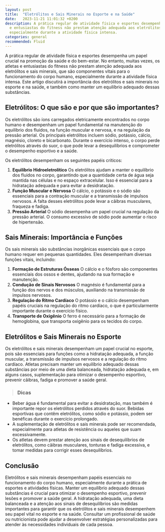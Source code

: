 ```yaml
---
layout: post
title:  "Eletrólitos e Sais Minerais no Esporte e na Saúde"
date:   2023-11-21 11:01:32 +0200
description: A prática regular de atividade física e esportes desempenha um papel crucial na promoção da saúde e do bem-estar. No entanto, muitas vezes, os atletas
  e entusiastas do fitness não prestam atenção adequada aos eletrólitos e sais minerais, que são componentes vitais para o funcionamento do corpo humano,
  especialmente durante a atividade física intensa.  
categories: general
recommended: Fluid
---
```


A prática regular de atividade física e esportes desempenha um papel crucial na promoção da saúde e do bem-estar. No entanto, muitas vezes, os atletas 
e entusiastas do fitness não prestam atenção adequada aos eletrólitos e sais minerais, que são componentes vitais para o funcionamento do corpo humano, 
especialmente durante a atividade física intensa. Este artigo discutirá a importância dos eletrólitos e sais minerais no esporte e na saúde, e também 
como manter um equilíbrio adequado dessas substâncias.

## Eletrólitos: O que são e por que são importantes?
Os eletrólitos são íons carregados eletricamente encontrados no corpo humano e desempenham um papel fundamental na manutenção do equilíbrio dos fluidos, 
na função muscular e nervosa, e na regulação da pressão arterial. Os principais eletrólitos incluem sódio, potássio, cálcio, magnésio, cloreto e bicarbonato. 
Durante o exercício intenso, o corpo perde eletrólitos através do suor, o que pode levar a desequilíbrios e comprometer o desempenho esportivo e a saúde.

Os eletrólitos desempenham os seguintes papéis críticos:
1. **Equilíbrio Hidroeletrolítico** Os eletrólitos ajudam a manter o equilíbrio dos fluidos no corpo, garantindo que a quantidade certa de água seja mantida 
   nas células e no espaço extracelular. Isso é essencial para a hidratação adequada e para evitar a desidratação.
2. **Função Muscular e Nervosa** O cálcio, o potássio e o sódio são essenciais para a contração muscular e a transmissão de impulsos nervosos. A falta desses 
   eletrólitos pode levar a cãibras musculares, fraqueza e fadiga.
3. **Pressão Arterial** O sódio desempenha um papel crucial na regulação da pressão arterial. O consumo excessivo de sódio pode aumentar o risco de hipertensão.


## Sais Minerais: Importância e Funções
Os sais minerais são substâncias inorgânicas essenciais que o corpo humano requer em pequenas quantidades. Eles desempenham diversas funções vitais, incluindo:
1. **Formação de Estruturas Ósseas** O cálcio e o fósforo são componentes essenciais dos ossos e dentes, ajudando na sua formação e manutenção.
2. **Condução de Sinais Nervosos** O magnésio é fundamental para a função dos nervos e dos músculos, auxiliando na transmissão de impulsos nervosos.
3. **Regulação do Ritmo Cardíaco** O potássio e o cálcio desempenham papéis cruciais na regulação do ritmo cardíaco, o que é particularmente importante durante o exercício físico.
4. **Transporte de Oxigênio** O ferro é necessário para a formação de hemoglobina, que transporta oxigênio para os tecidos do corpo.

## Eletrólitos e Sais Minerais no Esporte
Os eletrólitos e sais minerais desempenham um papel crucial no esporte, pois são essenciais para funções como a hidratação adequada, a função muscular, a
transmissão de impulsos nervosos e a regulação do ritmo cardíaco. Atletas precisam manter um equilíbrio adequado dessas substâncias por meio de uma 
dieta balanceada, hidratação adequada e, em alguns casos, suplementação para otimizar o desempenho esportivo, prevenir cãibras, 
fadiga e promover a saúde geral.

> ### <span class="ion-android-bulb"></span> Dicas
 - Beber água é fundamental para evitar a desidratação, mas também é importante repor os eletrólitos perdidos através do suor. 
   Bebidas esportivas que contêm eletrólitos, como sódio e potássio, podem ser benéficas durante o exercício prolongado.
 - A suplementação de eletrólitos e sais minerais pode ser recomendada, especialmente para atletas de resistência ou aqueles que suam excessivamente.
 - Os atletas devem prestar atenção aos sinais de desequilíbrios de eletrólitos, como cãibras musculares, tonturas e fadiga excessiva, e tomar medidas para corrigir esses desequilíbrios.

## Conclusão
Eletrólitos e sais minerais desempenham papéis essenciais no funcionamento do corpo humano, especialmente durante a prática de esportes e atividades físicas. 
Manter um equilíbrio adequado dessas substâncias é crucial para otimizar o desempenho esportivo, prevenir lesões e promover a saúde geral. 
A hidratação adequada, uma dieta balanceada e a atenção aos sinais de desequilíbrios são medidas importantes para garantir que os eletrólitos e sais minerais 
desempenhem seu papel vital no esporte e na saúde. Consultar um profissional de saúde ou nutricionista pode ajudar a desenvolver estratégias personalizadas 
para atender às necessidades individuais de cada pessoa.

